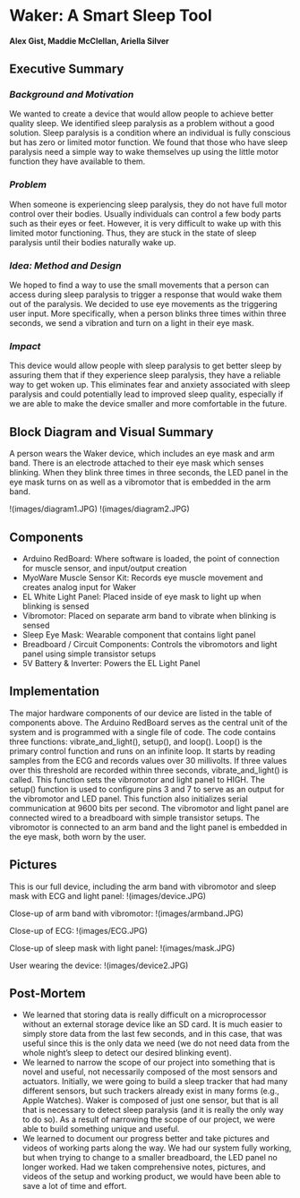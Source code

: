 # Waker: A Smart Sleep Tool
#### Alex Gist, Maddie McClellan, Ariella Silver

## Executive Summary
### *Background and Motivation*
We wanted to create a device that would allow people to achieve better quality sleep. We identified sleep paralysis as a problem without a good solution. Sleep paralysis is a condition where an individual is fully conscious but has zero or limited motor function. We found that those who have sleep paralysis need a simple way to wake themselves up using the little motor function they have available to them. 

### *Problem*
When someone is experiencing sleep paralysis, they do not have full motor control over their bodies. Usually individuals can control a few body parts such as their eyes or feet. However, it is very difficult to wake up with this limited motor functioning. Thus, they are stuck in the state of sleep paralysis until their bodies naturally wake up. 

### *Idea: Method and Design*
We hoped to find a way to use the small movements that a person can access during sleep paralysis to trigger a response that would wake them out of the paralysis. We decided to use eye movements as the triggering user input. More specifically, when a person blinks three times within three seconds, we send a vibration and turn on a light in their eye mask.

### *Impact*
This device would allow people with sleep paralysis to get better sleep by assuring them that if they experience sleep paralysis, they have a reliable way to get woken up. This eliminates fear and anxiety associated with sleep paralysis and could potentially lead to improved sleep quality, especially if we are able to make the device smaller and more comfortable in the future. 

## Block Diagram and Visual Summary
A person wears the Waker device, which includes an eye mask and arm band. There is an electrode attached to their eye mask which senses blinking. When they blink three times in three seconds, the LED panel in the eye mask turns on as well as a vibromotor that is embedded in the arm band.

!(images/diagram1.JPG)
!(images/diagram2.JPG)

## Components
* Arduino RedBoard: Where software is loaded, the point of connection for muscle sensor, and input/output creation
* MyoWare Muscle Sensor Kit: Records eye muscle movement and creates analog input for Waker
* EL White Light Panel: Placed inside of eye mask to light up when blinking is sensed
* Vibromotor: Placed on separate arm band to vibrate when blinking is sensed
* Sleep Eye Mask: Wearable component that contains light panel
* Breadboard / Circuit Components: Controls the vibromotors and light panel using simple transistor setups
* 5V Battery & Inverter: Powers the EL Light Panel

## Implementation
The major hardware components of our device are listed in the table of components above. The Arduino RedBoard serves as the central unit of the system and is programmed with a single file of code. The code contains three functions: vibrate_and_light(), setup(), and loop(). Loop() is the primary control function and runs on an infinite loop. It starts by reading samples from the ECG and records values over 30 millivolts. If three values over this threshold are recorded within three seconds, vibrate_and_light() is called. This function sets the vibromotor and light panel to HIGH. The setup() function is used to configure pins 3 and 7 to serve as an output for the vibromotor and LED panel. This function also initializes serial communication at 9600 bits per second. The vibromotor and light panel are connected wired to a breadboard with simple transistor setups. The vibromotor is connected to an arm band and the light panel is embedded in the eye mask, both worn by the user. 

## Pictures
This is our full device, including the arm band with vibromotor and sleep mask with ECG and light panel:
!(images/device.JPG)

Close-up of arm band with vibromotor:
!(images/armband.JPG)

Close-up of ECG:
!(images/ECG.JPG)

Close-up of sleep mask with light panel:
!(images/mask.JPG)

User wearing the device:
!(images/device2.JPG)


## Post-Mortem
* We learned that storing data is really difficult on a microprocessor without an external storage device like an SD card. It is much easier to simply store data from the last few seconds, and in this case, that was useful since this is the only data we need (we do not need data from the whole night’s sleep to detect our desired blinking event).
* We learned to narrow the scope of our project into something that is novel and useful, not necessarily composed of the most sensors and actuators. Initially, we were going to build a sleep tracker that had many different sensors, but such trackers already exist in many forms (e.g., Apple Watches). Waker is composed of just one sensor, but that is all that is necessary to detect sleep paralysis (and it is really the only way to do so). As a result of narrowing the scope of our project, we were able to build something unique and useful.
* We learned to document our progress better and take pictures and videos of working parts along the way. We had our system fully working, but when trying to change to a smaller breadboard, the LED panel no longer worked. Had we taken comprehensive notes, pictures, and videos of the setup and working product, we would have been able to save a lot of time and effort. 